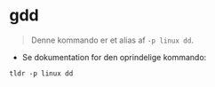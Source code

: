 # gdd

> Denne kommando er et alias af `-p linux dd`.

- Se dokumentation for den oprindelige kommando:

`tldr -p linux dd`
